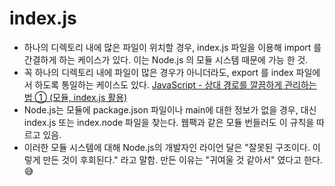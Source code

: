 # index.js

- 하나의 디렉토리 내에 많은 파일이 위치할 경우, index.js 파일을 이용해 import 를 간결하게 하는 케이스가 있다. 이는 Node.js 의 모듈 시스템 때문에 가능 한 것.
- 꼭 하나의 디렉토리 내에 파일이 많은 경우가 아니더라도, export 를 index 파일에서 하도록 통일하는 케이스도 있다. [JavaScript - 상대 경로를 깔끔하게 관리하는 법 ① (모듈, index.js 활용)](https://velog.io/@dongdong98/JavaScript-%EC%83%81%EB%8C%80-%EA%B2%BD%EB%A1%9C%EB%A5%BC-%EA%B9%94%EB%81%94%ED%95%98%EA%B2%8C-%EA%B4%80%EB%A6%AC%ED%95%98%EB%8A%94-%EB%B2%95-%EB%AA%A8%EB%93%88-index.js-%ED%99%9C%EC%9A%A9)
- Node.js는 모듈에 package.json 파일이나 main에 대한 정보가 없을 경우, 대신 index.js 또는 index.node 파일을 찾는다. 웹팩과 같은 모듈 번들러도 이 규칙을 따르고 있음.
- 이러한 모듈 시스템에 대해 Node.js의 개발자인 라이언 달은 "잘못된 구조이다. 이렇게 만든 것이 후회된다." 라고 말함. 만든 이유는 "귀여울 것 같아서" 였다고 한다. 😅
